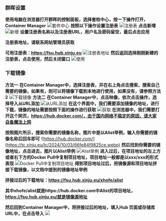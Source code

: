 ### 群晖设置
**使用电脑在浏览器打开群晖的控制面板，选择套检中心，按一下操作打开，Container Manager**
![套件中心](https://tc.xinju.eu/lc/2024/10/02/66fc55212f206.webp)
**按照以下操作设置注册表**
![注册表](https://tc.xinju.eu/lc/2024/10/02/66fc56872592d.webp)
**点击新增**
![新增](https://tc.xinju.eu/lc/2024/10/02/66fc587b4d991.webp)
**设置注册表名称以及注册表URL，用户名及密码留空，最后点击应用**

**注册表地址，请联系网站管理员获取**

**可用注册表：https://fsu.hub.xinju.eu**
![注册表地址](https://tc.xinju.eu/lc/2024/10/02/66fc598c6b917.webp)
**然后返回选择刚刚新建的注册表，点击使用，然后关闭窗口**
![使用](https://tc.xinju.eu/lc/2024/10/02/66fc5c4fcbb91.webp)

### 下载镜像
**方法一**
**在Container Manager中，选择注册表，并在右上角点击搜索，搜索自己需要的镜像，如果有，则可以将镜像下载到本地进行使用，如果没有，请参照方法2**
![下载镜像](https://tc.xinju.eu/lc/2024/10/03/66fe81feca272.webp)
**方法二**
**在Container Manager中，点击映像，依次点击操作，选择导入从URL添加**
![从URL添加](https://tc.xinju.eu/lc/2024/10/03/66fe82df97f24.webp)
**在这个界面中，我们需要添加镜像的地址，进行下载，镜像的地址需要按照下面的操作进行获取**
![获取](https://tc.xinju.eu/lc/2024/10/03/66fe835245256.webp)
**在浏览器中，我们需要打开这个网页，https://hub.docker.com/，由于国内网络不稳定的原因，请大家自备魔法上网**

**按照图片所示，搜索你需要的镜像名称，图片中是以Alist举例，输入你需要的镜像名称后回车即可**
![https://hub.docker.com/](https://tc.xinju.eu/lc/2024/10/03/66fe84f9825ce.webp)
**然后找到你需要的镜像地址，点击进去，图片以Alist举例**
![Alist举例](https://tc.xinju.eu/lc/2024/10/03/66fe85a00c660.webp)
**进入过后，在项目地址的左上方或者右下方的Docker Pull中复制项目地址，项目地址一般都是以xxx/xxx的形式表现**
![Docker Pull中复制项目地址](https://tc.xinju.eu/lc/2024/10/03/66fe86314720f.webp)
**得到项目地址过后，用镜像源和项目地址拼接下载镜像，以文档中提到的镜像地址举例**

**拼接过后的下载地址：https://fsu.hub.xinju.eu/xhofe/alist**

**其中xhofe/alist就是https://hub.docker.com中Alist的项目地址，https://fsu.hub.xinju.eu/就是镜像源地址**

**然后回到Container Manager中，将拼接过后的地址，填入Hub 页面或存储库 URL中，在点击导入**
![](https://tc.xinju.eu/lc/2024/10/03/66fe835245256.webp)

<!-- ##{"script":"<script src='https://blog.meekdai.com/Gmeek/plugins/GmeekTOC.js'></script>"}## -->


